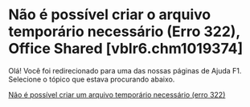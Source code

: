
# Não é possível criar o arquivo temporário necessário (Erro 322), Office Shared [vblr6.chm1019374]

Olá! Você foi redirecionado para uma das nossas páginas de Ajuda F1. Selecione o tópico que estava procurando abaixo.

[Não é possível criar um arquivo temporário necessário (erro 322)](http://msdn.microsoft.com/library/82464d72-90da-caea-b463-d084baf185ba%28Office.15%29.aspx)
